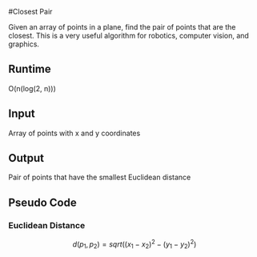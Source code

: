 #Closest Pair

Given an array of points in a plane, find the pair of points that are the
closest. This is a very useful algorithm for robotics, computer vision, and
graphics.

## Runtime
O(n(log(2, n)))

## Input
Array of points with x and y coordinates

## Output
Pair of points that have the smallest Euclidean distance

## Pseudo Code

### Euclidean Distance
``` math
d(p_1, p_2) = sqrt((x_1-x_2)^2-(y_1-y_2)^2)
```
